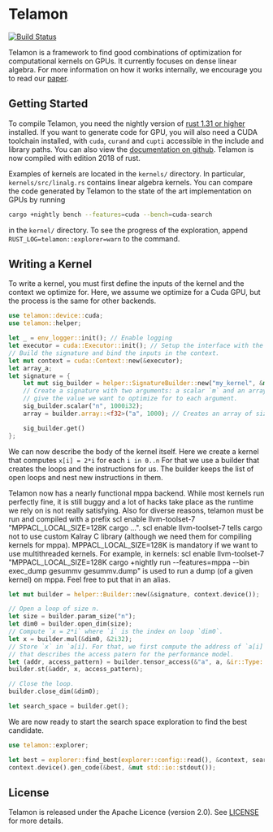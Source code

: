 # Telamon

[![Build Status](https://travis-ci.org/ulysseB/telamon.svg?branch=master)](https://travis-ci.org/ulysseB/telamon)

Telamon is a framework to find good combinations of optimization for computational kernels
on GPUs. It currently focuses on dense linear algebra. For more information on how it
works internally, we encourage you to read our [paper][cc17].

## Getting Started

To compile Telamon, you need the nightly version of [rust 1.31 or higher][rust-install]
installed. If you want to generate code for GPU, you will also need a CUDA toolchain
installed, with `cuda`, `curand` and `cupti` accessible in the include and library paths.
You can also view the [documentation on github][telamon-doc]. Telamon is now compiled with
edition 2018 of rust. 

Examples of kernels are located in the `kernels/` directory. In particular,
`kernels/src/linalg.rs` contains linear algebra kernels. You can compare the code
generated by Telamon to the state of the art implementation on GPUs by running
```bash
cargo +nightly bench --features=cuda --bench=cuda-search
```
in the `kernel/` directory. To see the progress of the exploration, append
`RUST_LOG=telamon::explorer=warn` to the command.

## Writing a Kernel

To write a kernel, you must first define the inputs of the kernel and the context we
optimize for. Here, we assume we optimize for a Cuda GPU, but the process is the same
for other backends.

```rust
use telamon::device::cuda;
use telamon::helper;

let _ = env_logger::init(); // Enable logging
let executor = cuda::Executor::init(); // Setup the interface with the device.
// Build the signature and bind the inputs in the context.
let mut context = cuda::Context::new(&executor);
let array_a;
let signature = {
    let mut sig_builder = helper::SignatureBuilder::new("my_kernel", &mut context);
    // Create a signature with two arguments: a scalar `m` and an array of floats. We
    // give the value we want to optimize for to each argument.
    sig_builder.scalar("n", 1000i32);
    array = builder.array::<f32>("a", 1000); // Creates an array of size 1000.

    sig_builder.get()
};
```

We can now describe the body of the kernel itself. Here we create a kernel that computes
`x[i] = 2*i` for each `i in 0..n` For that we use a builder that creates the loops and the
instructions for us. The builder keeps the list of open loops and nest new instructions in
them.

Telamon now has a nearly functional mppa backend. While most kernels run
perfectly fine, it is still buggy and a lot of hacks take place as the runtime
we rely on is not really satisfying. Also for diverse reasons, telamon
must be run and compiled with a prefix scl enable llvm-toolset-7
"MPPACL_LOCAL_SIZE=128K cargo ...". scl enable llvm-toolset-7 tells cargo not to
use custom Kalray C library (although we need them for compiling kernels for
mppa). MPPACL_LOCAL_SIZE=128K is mandatory if we want to use multithreaded
kernels. For example, in kernels:
 scl enable llvm-toolset-7 "MPPACL_LOCAL_SIZE=128K cargo +nightly run  --features=mppa
 --bin exec_dump gesummv gesummv.dump"
 is used to run a dump (of a given kernel) on mppa. Feel free to put that in an
 alias.

```rust
let mut builder = helper::Builder::new(&signature, context.device());

// Open a loop of size n.
let size = builder.param_size("n");
let dim0 = builder.open_dim(size);
// Compute `x = 2*i` where `i` is the index on loop `dim0`.
let x = builder.mul(&dim0, &2i32);
// Store `x` in `a[i]. For that, we first compute the address of `a[i]` and build a
// that describes the access patern for the performance model.
let (addr, access_pattern) = builder.tensor_access(&"a", a, &ir::Type::I(32), &[&dim0]);
builder.st(&addr, x, access_pattern);

// Close the loop.
builder.close_dim(&dim0);

let search_space = builder.get();
```

We are now ready to start the search space exploration to find the best candidate.
```rust
use telamon::explorer;

let best = explorer::find_best(explorer::config::read(), &context, search_space, None).unwrap();
context.device().gen_code(&best, &mut std::io::stdout());
```

## License

Telamon is released under the Apache Licence (version 2.0). See [LICENSE](LICENSE) for
more details.

[rust-install]: https://www.rust-lang.org/en-US/install.html
[cc17]: https://hal.inria.fr/hal-01655602/file/paper.pdf
[telamon-doc]: https://ulysseb.github.com/telamon/telamon
